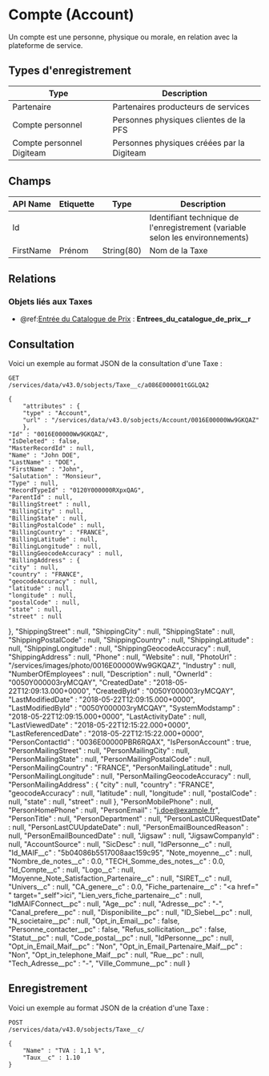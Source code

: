 # Compte (Account)

Un compte est une personne, physique ou morale, en relation avec la plateforme de service.

## Types d'enregistrement

|Type| Description |
|--|--|
| Partenaire | Partenaires producteurs de services |
| Compte personnel | Personnes physiques clientes de la PFS |
| Compte personnel Digiteam | Personnes physiques créées par la Digiteam |

## Champs

| API Name | Etiquette | Type | Description |
|--|--|--|--|
| Id |  |  | Identifiant technique de l'enregistrement (variable selon les environnements) |
| FirstName | Prénom | String(80) | Nom de la Taxe |

## Relations

### Objets liés aux Taxes

 - @ref:[Entrée du Catalogue de Prix](PriceBookEntry.md) : **Entrees_du_catalogue_de_prix__r**

## Consultation
Voici un exemple au format JSON de la consultation d'une Taxe :

    GET
    /services/data/v43.0/sobjects/Taxe__c/a086E000001tGGLQA2
    
    {
		"attributes" : {
	    "type" : "Account",
	    "url" : "/services/data/v43.0/sobjects/Account/0016E00000Ww9GKQAZ"
		},
	"Id" : "0016E00000Ww9GKQAZ",
	"IsDeleted" : false,
	"MasterRecordId" : null,
	"Name" : "John DOE",
	"LastName" : "DOE",
	"FirstName" : "John",
	"Salutation" : "Monsieur",
	"Type" : null,
	"RecordTypeId" : "0120Y000000RXpxQAG",
	"ParentId" : null,
	"BillingStreet" : null,
	"BillingCity" : null,
	"BillingState" : null,
	"BillingPostalCode" : null,
	"BillingCountry" : "FRANCE",
	"BillingLatitude" : null,
	"BillingLongitude" : null,
	"BillingGeocodeAccuracy" : null,
	"BillingAddress" : {
    "city" : null,
    "country" : "FRANCE",
    "geocodeAccuracy" : null,
    "latitude" : null,
    "longitude" : null,
    "postalCode" : null,
    "state" : null,
    "street" : null
  },
  "ShippingStreet" : null,
  "ShippingCity" : null,
  "ShippingState" : null,
  "ShippingPostalCode" : null,
  "ShippingCountry" : null,
  "ShippingLatitude" : null,
  "ShippingLongitude" : null,
  "ShippingGeocodeAccuracy" : null,
  "ShippingAddress" : null,
  "Phone" : null,
  "Website" : null,
  "PhotoUrl" : "/services/images/photo/0016E00000Ww9GKQAZ",
  "Industry" : null,
  "NumberOfEmployees" : null,
  "Description" : null,
  "OwnerId" : "0050Y000003ryMCQAY",
  "CreatedDate" : "2018-05-22T12:09:13.000+0000",
  "CreatedById" : "0050Y000003ryMCQAY",
  "LastModifiedDate" : "2018-05-22T12:09:15.000+0000",
  "LastModifiedById" : "0050Y000003ryMCQAY",
  "SystemModstamp" : "2018-05-22T12:09:15.000+0000",
  "LastActivityDate" : null,
  "LastViewedDate" : "2018-05-22T12:15:22.000+0000",
  "LastReferencedDate" : "2018-05-22T12:15:22.000+0000",
  "PersonContactId" : "0036E00000PBR6RQAX",
  "IsPersonAccount" : true,
  "PersonMailingStreet" : null,
  "PersonMailingCity" : null,
  "PersonMailingState" : null,
  "PersonMailingPostalCode" : null,
  "PersonMailingCountry" : "FRANCE",
  "PersonMailingLatitude" : null,
  "PersonMailingLongitude" : null,
  "PersonMailingGeocodeAccuracy" : null,
  "PersonMailingAddress" : {
    "city" : null,
    "country" : "FRANCE",
    "geocodeAccuracy" : null,
    "latitude" : null,
    "longitude" : null,
    "postalCode" : null,
    "state" : null,
    "street" : null
  },
  "PersonMobilePhone" : null,
  "PersonHomePhone" : null,
  "PersonEmail" : "j.doe@example.fr",
  "PersonTitle" : null,
  "PersonDepartment" : null,
  "PersonLastCURequestDate" : null,
  "PersonLastCUUpdateDate" : null,
  "PersonEmailBouncedReason" : null,
  "PersonEmailBouncedDate" : null,
  "Jigsaw" : null,
  "JigsawCompanyId" : null,
  "AccountSource" : null,
  "SicDesc" : null,
  "IdPersonne__c" : null,
  "Id_MAIF__c" : "5b04086b5517008aac159c95",
  "Note_moyenne__c" : null,
  "Nombre_de_notes__c" : 0.0,
  "TECH_Somme_des_notes__c" : 0.0,
  "Id_Compte__c" : null,
  "Logo__c" : null,
  "Moyenne_Note_Satisfaction_Partenaire__c" : null,
  "SIRET__c" : null,
  "Univers__c" : null,
  "CA_genere__c" : 0.0,
  "Fiche_partenaire__c" : "<a href=\" \" target=\"_self\">ici</a>",
  "Lien_vers_fiche_partenaire__c" : null,
  "IdMAIFConnect__pc" : null,
  "Age__pc" : null,
  "Adresse__pc" : "-",
  "Canal_prefere__pc" : null,
  "Disponibilite__pc" : null,
  "ID_Siebel__pc" : null,
  "N_societaire__pc" : null,
  "Opt_in_Email__pc" : false,
  "Personne_contacter__pc" : false,
  "Refus_sollicitation__pc" : false,
  "Statut__pc" : null,
  "Code_postal__pc" : null,
  "IdPersonne__pc" : null,
  "Opt_in_Email_Maif__pc" : "Non",
  "Opt_in_Email_Partenaire_Maif__pc" : "Non",
  "Opt_in_telephone_Maif__pc" : null,
  "Rue__pc" : null,
  "Tech_Adresse__pc" : "-",
  "Ville_Commune__pc" : null
}

## Enregistrement

Voici un exemple au format JSON de la création d'une Taxe :

	POST
	/services/data/v43.0/sobjects/Taxe__c/
	
	{
		"Name" : "TVA : 1,1 %",
		"Taux__c" : 1.10
	}
<!--stackedit_data:
eyJoaXN0b3J5IjpbMjQ0NDIwMDI3LDE2ODYxNzEyOTMsLTE4OT
MyODY1ODNdfQ==
-->